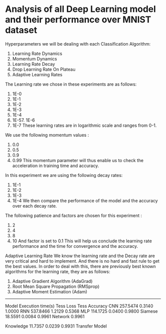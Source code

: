 # Analysis of all Deep Learning model and their performance over MNIST dataset


Hyperparameters we will be dealing with each Classification Algorithm:
1. Learning Rate Dynamics
2. Momentum Dynamics
3. Learning Rate Decay
4. Drop Learning Rate On Plateau
5. Adaptive Learning Rates



The Learning rate we chose in these experiments are as follows:
1. 1E-0
2. 1E-1
3. 1E-2
4. 1E-3
5. 1E-4
6. 1E-57. 1E-6
8. 1E-7
These learning rates are in logarithmic scale and ranges from 0-1.



We use the following momentum values :
1. 0.0
2. 0.5
3. 0.9
4. 0.99
This momentum parameter will thus enable us to check the acceleration in training time and
accuracy.




In this experiment we are using the following decay rates:
1. 1E-1
2. 1E-2
3. 1E-3
4. 1E-4
We then compare the performance of the model and the accuracy over each decay rate.



The following patience and factors are chosen for this experiment :
1. 2
2. 4
3. 8
4. 10
And factor is set to 0.1
This will help us conclude the learning rate performance and the time for convergence and the
accuracy.




Adaptive Learning Rate
We know the learning rate and the Decay rate are very critical and hard to implement. And there
is no hard and fast rule to get the best values. In order to deal with this, there are previously
best known algorithms for the learning rate, they are as follows:
1. Adaptive Gradient Algorithm (AdaGrad)
2. Root Mean Square Propagation (RMSprop)
3. Adaptive Moment Estimation (Adam)



-----------------------------------------------------------------------------------------------------------------------------

Model Execution time(s) Tess Loss Tess Accuracy
CNN      257.5474        0.3140     1.0000
RNN      537.8466        1.2129     0.5368
MLP      114.1725        0.0400     0.9800
Siamese  18.5591         0.0084     0.9961
Network   0.9961

Knowledge 11.7357         0.0239    0.9931
Transfer 
Model 
